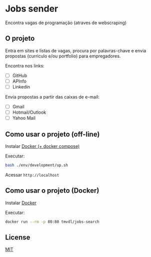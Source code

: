 # Jobs sender

Encontra vagas de programação (atraves de webscraping)

## O projeto

Entra em sites e listas de vagas, procura por palavras-chave e envia propostas (curriculo e/ou portfolio) para empregadores.

Encontra nos links:

- [ ] GitHub
- [ ] APInfo
- [ ] Linkedin

Envia propostas a partir das caixas de e-mail:

- [ ] Gmail
- [ ] Hotmail/Outlook
- [ ] Yahoo Mail

## Como usar o projeto (off-line)

Instalar [Docker (+ docker compose)](https://www.docker.com/)

Executar:

```sh
bash ./env/development/up.sh 
```

Acessar `http://localhost`

## Como usar o projeto (Docker)

Instalar [Docker](https://www.docker.com/)

Executar:

```sh
docker run --rm -p 80:80 tmvdl/jobs-search
```

## License

[MIT](./LICENSE)
